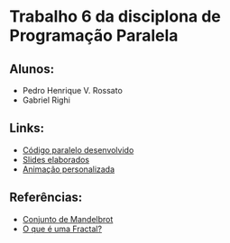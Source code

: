 # Trabalho 6 da disciplona de Programação Paralela 
## Alunos:
- Pedro Henrique V. Rossato 
- Gabriel Righi

## Links:
- [Código paralelo desenvolvido](fractalpar/fractalpar.cpp)
- [Slides elaborados](https://docs.google.com/presentation/d/1ChXK3Zl0suhMgIWCCcf29Z6oH8p5YHdoX4sLknDTYO0/edit?usp=sharing)
- [Animação personalizada]()

## Referências:
- [Conjunto de Mandelbrot](https://pt.wikipedia.org/wiki/Conjunto_de_Mandelbrot)
- [O que é uma Fractal?](https://www.youtube.com/watch?v=UMbZJx9GLPE)
